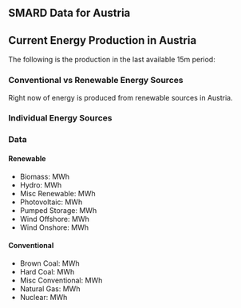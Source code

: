 ## SMARD Data for Austria

## Current Energy Production in Austria

The following is the production in the last available 15m period:

### Conventional vs Renewable Energy Sources

Right now <Topic topic="stefan/smard/AT/production/total-renewable/percent" unit="%" decimals="1"/> of energy is
produced from renewable sources in Austria.

<PieChart>
  <Slice topic="stefan/smard/AT/production/total-conventional/value" label="Total Conventional" />
  <Slice topic="stefan/smard/AT/production/total-renewable/value" label="Total Renewable" />
</PieChart>

### Individual Energy Sources

<PieChart>
  <Slice topic="stefan/smard/AT/production/biomass/value" label="Biomass" />
  <Slice topic="stefan/smard/AT/production/brown-coal/value" label="Brown Coal" />
  <Slice topic="stefan/smard/AT/production/hard-coal/value" label="Hard Coal" />
  <Slice topic="stefan/smard/AT/production/hydro/value" label="Hydro" />
  <Slice topic="stefan/smard/AT/production/misc-conventional/value" label="Misc Conventional" />
  <Slice topic="stefan/smard/AT/production/misc-renewable/value" label="Misc Renewable" />
  <Slice topic="stefan/smard/AT/production/natural-gas/value" label="Natural Gas" />
  <Slice topic="stefan/smard/AT/production/nuclear/value" label="Nuclear" />
  <Slice topic="stefan/smard/AT/production/photovoltaic/value" label="Photovoltaic" />
  <Slice topic="stefan/smard/AT/production/pumped-storage/value" label="Pumped Storage" />
  <Slice topic="stefan/smard/AT/production/wind-onshore/value" label="Wind Onshore" />
</PieChart>

### Data

#### Renewable

* Biomass: <Topic topic="stefan/smard/AT/production/biomass/value" /> MWh
* Hydro: <Topic topic="stefan/smard/AT/production/hydro/value" /> MWh
* Misc Renewable: <Topic topic="stefan/smard/AT/production/misc-renewable/value" /> MWh
* Photovoltaic: <Topic topic="stefan/smard/AT/production/photovoltaic/value" /> MWh
* Pumped Storage: <Topic topic="stefan/smard/AT/production/pumped-storage/value" /> MWh
* Wind Offshore: <Topic topic="stefan/smard/AT/production/wind-offshore/value" /> MWh
* Wind Onshore: <Topic topic="stefan/smard/AT/production/wind-onshore/value" /> MWh

#### Conventional

* Brown Coal: <Topic topic="stefan/smard/AT/production/brown-coal/value" /> MWh
* Hard Coal: <Topic topic="stefan/smard/AT/production/hard-coal/value" /> MWh
* Misc Conventional: <Topic topic="stefan/smard/AT/production/misc-conventional/value" /> MWh
* Natural Gas: <Topic topic="stefan/smard/AT/production/natural-gas/value" /> MWh
* Nuclear: <Topic topic="stefan/smard/AT/production/nuclear/value" /> MWh
